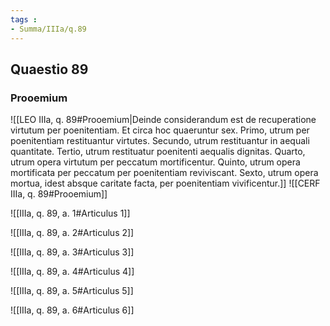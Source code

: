 ```yaml
---
tags : 
- Summa/IIIa/q.89
---
```


## Quaestio 89

### Prooemium

![[LEO IIIa, q. 89#Prooemium|Deinde considerandum est de recuperatione virtutum per poenitentiam. Et circa hoc quaeruntur sex. Primo, utrum per poenitentiam restituantur virtutes. Secundo, utrum restituantur in aequali quantitate. Tertio, utrum restituatur poenitenti aequalis dignitas. Quarto, utrum opera virtutum per peccatum mortificentur. Quinto, utrum opera mortificata per peccatum per poenitentiam reviviscant. Sexto, utrum opera mortua, idest absque caritate facta, per poenitentiam vivificentur.]]
![[CERF IIIa, q. 89#Prooemium]]

![[IIIa, q. 89, a. 1#Articulus 1]]

![[IIIa, q. 89, a. 2#Articulus 2]]

![[IIIa, q. 89, a. 3#Articulus 3]]

![[IIIa, q. 89, a. 4#Articulus 4]]

![[IIIa, q. 89, a. 5#Articulus 5]]

![[IIIa, q. 89, a. 6#Articulus 6]]

